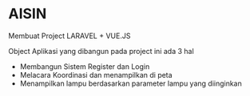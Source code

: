 # AISIN
Membuat Project LARAVEL + VUE.JS

Object Aplikasi yang dibangun pada project ini ada 3 hal
- Membangun Sistem Register dan Login
- Melacara Koordinasi dan menampilkan di peta
- Menampilkan lampu berdasarkan parameter lampu yang diinginkan
